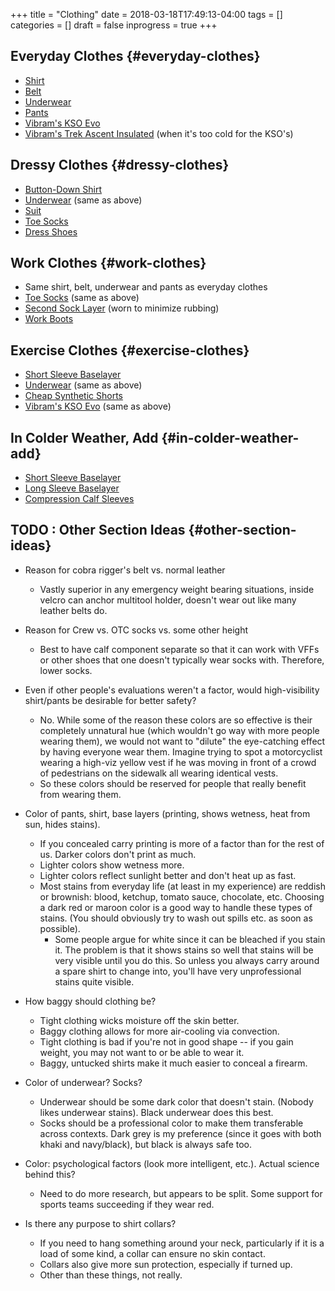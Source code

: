 +++
title = "Clothing"
date = 2018-03-18T17:49:13-04:00
tags = []
categories = []
draft = false
inprogress = true
+++

[//]: # (tags = ["essential gear", "gear cluster", "clothing"], categories = ["Gear"])

## Everyday Clothes {#everyday-clothes}

-   [Shirt](https://www.railriders.com/men-versatac-light-shirt-p-1021.html?cPath=104%5F111)
-   [Belt](https://www.originalsoegear.com/collections/belts/products/cobra-riggers-belt-size-26-to-40-with-velcro-lining)
-   [Underwear](https://www.yathletics.com/products/silverair-merino-wool-boxer-brief)
-   [Pants](https://www.railriders.com/men-versatac-ultra-light-pants-p-994.html?cPath=104%5F110)
-   [Vibram's KSO Evo](https://www.amazon.com/Vibram-Mens-KSO-Cross-Training/dp/B0108T2TT2)
-   [Vibram's Trek Ascent Insulated](http://us.vibram.com/shop/fivefingers/men/outdoor/trek-ascent-insulated/M53.html) (when it's too cold for the KSO's)


## Dressy Clothes {#dressy-clothes}

-   [Button-Down Shirt](https://woolandprince.com/collections/dress-shirts/products/dress-shirt-blue-stripe)
-   [Underwear](https://www.yathletics.com/products/silverair-merino-wool-boxer-brief) (same as above)
-   [Suit](https://www.outerboro.cc/collections/bundle-packs/products/motile-breeze-suit)
-   [Toe Socks](https://www.injinji.com/liner-crew-nuwool.html/)
-   [Dress Shoes](https://www.lemsshoes.com/shop/mens-nine2five-black.html)


## Work Clothes {#work-clothes}

-   Same shirt, belt, underwear and pants as everyday clothes
-   [Toe Socks](https://www.injinji.com/liner-crew-nuwool.html/) (same as above)
-   [Second Sock Layer](https://darntough.com/collections/mens-bike/products/breakaway-micro-crew-ultra-light) (worn to minimize rubbing)
-   [Work Boots](https://www.amazon.com/gp/product/B00AMLEPI0/)


## Exercise Clothes {#exercise-clothes}

-   [Short Sleeve Baselayer](http://www.qorkit.com/qor-16-5-lightweight-tee-dfd6bc.html)
-   [Underwear](https://www.yathletics.com/products/silverair-merino-wool-boxer-brief) (same as above)
-   [Cheap Synthetic Shorts](https://www.amazon.com/Champion-Short-Pockets-Black-LARGE/dp/B000J9YQOS/)
-   [Vibram's KSO Evo](https://www.amazon.com/Vibram-Mens-KSO-Cross-Training/dp/B0108T2TT2) (same as above)


## In Colder Weather, Add {#in-colder-weather-add}

-   [Short Sleeve Baselayer](http://www.qorkit.com/qor-16-5-lightweight-tee-dfd6bc.html)
-   [Long Sleeve Baselayer](http://www.qorkit.com/qor-17-5-merino-crew-ls-c51b06.html)
-   [Compression Calf Sleeves](https://www.amazon.com/gp/product/B008LW6SW8/)


## <span class="org-todo todo TODO">TODO</span> : Other Section Ideas {#other-section-ideas}

-   Reason for cobra rigger's belt vs. normal leather
    -   Vastly superior in any emergency weight bearing situations, inside velcro can anchor multitool holder, doesn't wear out like many leather belts do.

-   Reason for Crew vs. OTC socks vs. some other height
    -   Best to have calf component separate so that it can work with VFFs or other shoes that one doesn't typically wear socks with. Therefore, lower socks.

-   Even if other people's evaluations weren't a factor, would high-visibility shirt/pants be desirable for better safety?
    -   No. While some of the reason these colors are so effective is their completely unnatural hue (which wouldn't go way with more people wearing them), we would not want to "dilute" the eye-catching effect by having everyone wear them. Imagine trying to spot a motorcyclist wearing a high-viz yellow vest if he was moving in front of a crowd of pedestrians on the sidewalk all wearing identical vests.
    -   So these colors should be reserved for people that really benefit from wearing them.

-   Color of pants, shirt, base layers (printing, shows wetness, heat from sun, hides stains).
    -   If you concealed carry printing is more of a factor than for the rest of us. Darker colors don't print as much.
    -   Lighter colors show wetness more.
    -   Lighter colors reflect sunlight better and don't heat up as fast.
    -   Most stains from everyday life (at least in my experience) are reddish or brownish: blood, ketchup, tomato sauce, chocolate, etc. Choosing a dark red or maroon color is a good way to handle these types of stains. (You should obviously try to wash out spills etc. as soon as possible).
        -   Some people argue for white since it can be bleached if you stain it. The problem is that it shows stains so well that stains will be very visible until you do this. So unless you always carry around a spare shirt to change into, you'll have very unprofessional stains quite visible.

-   How baggy should clothing be?
    -   Tight clothing wicks moisture off the skin better.
    -   Baggy clothing allows for more air-cooling via convection.
    -   Tight clothing is bad if you're not in good shape -- if you gain weight, you may not want to or be able to wear it.
    -   Baggy, untucked shirts make it much easier to conceal a firearm.

-   Color of underwear? Socks?
    -   Underwear should be some dark color that doesn't stain. (Nobody likes underwear stains). Black underwear does this best.
    -   Socks should be a professional color to make them transferable across contexts. Dark grey is my preference (since it goes with both khaki and navy/black), but black is always safe too.

-   Color: psychological factors (look more intelligent, etc.). Actual science behind this?
    -   Need to do more research, but appears to be split. Some support for sports teams succeeding if they wear red.

-   Is there any purpose to shirt collars?
    -   If you need to hang something around your neck, particularly if it is a load of some kind, a collar can ensure no skin contact.
    -   Collars also give more sun protection, especially if turned up.
    -   Other than these things, not really.
